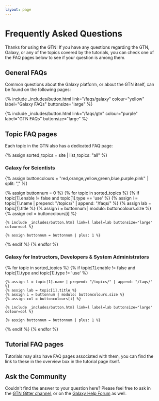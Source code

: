 ```yaml
---
layout: page
---
```



# Frequently Asked Questions

Thanks for using the GTN! If you have any questions regarding the GTN, Galaxy, or any of the topics covered by the tutorials, you can check one of the FAQ pages below to see if your question is among them.


## General FAQs

Common questions about the Galaxy platform, or about the GTN itself, can be found on the following pages:

<div markdown="0">

{% include _includes/button.html link="/faqs/galaxy" colour="yellow" label="Galaxy FAQs" buttonsize="large" %}

{% include _includes/button.html link="/faqs/gtn" colour="purple" label="GTN FAQs" buttonsize="large" %}

</div>


## Topic FAQ pages

Each topic in the GTN also has a dedicated FAQ page:

{% assign sorted_topics = site | list_topics: "all" %}

### Galaxy for Scientists

<div markdown="0">
{% assign buttoncolours = "red,orange,yellow,green,blue,purple,pink" | split: "," %}

{% assign buttonnum = 0 %}
{% for topic in sorted_topics %}
  {% if topic[1].enable != false and topic[1].type == 'use'  %}
    {% assign l = topic[1].name | prepend: "/topics/" | append: "/faqs/" %}
    {% assign lab = topic[1].title %}
    {% assign i = buttonnum | modulo: buttoncolours.size %}
    {% assign col = buttoncolours[i] %}

    {% include _includes/button.html link=l label=lab buttonsize="large" colour=col %}

    {% assign buttonnum = buttonnum | plus: 1 %}
  {% endif %}
{% endfor %}

</div>

### Galaxy for Instructors, Developers & System Administrators

<div markdown="0">
{% for topic in sorted_topics %}
  {% if topic[1].enable != false and topic[1].type and topic[1].type != 'use'  %}

    {% assign l = topic[1].name | prepend: "/topics/" | append: "/faqs/" %}
    {% assign lab = topic[1].title %}
    {% assign i = buttonnum | modulo: buttoncolours.size %}
    {% assign col = buttoncolours[i] %}

    {% include _includes/button.html link=l label=lab buttonsize="large" colour=col %}

    {% assign buttonnum = buttonnum | plus: 1 %}

  {% endif %}
{% endfor %}
</div>


## Tutorial FAQ pages

Tutorials may also have FAQ pages associated with them, you can find the link to these in the overview box in the tutorial page itself.


## Ask the Community

Couldn't find the answer to your question here? Please feel free to ask in the [GTN Gitter channel]({{site.gitter_url}}), or on the [Galaxy Help Forum](https://help.galaxyproject.org) as well.
